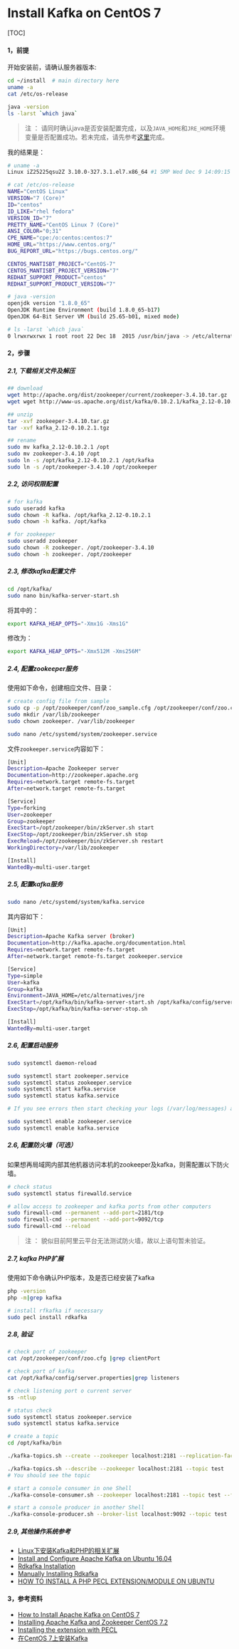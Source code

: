 Install Kafka on CentOS 7
=============

[TOC]

#### 1，前提
开始安装前，请确认服务器版本:
```bash
cd ~/install  # main directory here
uname -a
cat /etc/os-release

java -version
ls -larst `which java`
```

> 注 ： 请同时确认java是否安装配置完成，以及`JAVA_HOME`和`JRE_HOME`环境变量是否配置成功。若未完成，请先参考[这里](https://www.vultr.com/docs/how-to-install-apache-kafka-on-centos-7)完成。

我的结果是：
```bash
# uname -a
Linux iZ25225qsu2Z 3.10.0-327.3.1.el7.x86_64 #1 SMP Wed Dec 9 14:09:15 UTC 2015 x86_64 x86_64 x86_64 GNU/Linux

# cat /etc/os-release
NAME="CentOS Linux"
VERSION="7 (Core)"
ID="centos"
ID_LIKE="rhel fedora"
VERSION_ID="7"
PRETTY_NAME="CentOS Linux 7 (Core)"
ANSI_COLOR="0;31"
CPE_NAME="cpe:/o:centos:centos:7"
HOME_URL="https://www.centos.org/"
BUG_REPORT_URL="https://bugs.centos.org/"

CENTOS_MANTISBT_PROJECT="CentOS-7"
CENTOS_MANTISBT_PROJECT_VERSION="7"
REDHAT_SUPPORT_PRODUCT="centos"
REDHAT_SUPPORT_PRODUCT_VERSION="7"

# java -version
openjdk version "1.8.0_65"
OpenJDK Runtime Environment (build 1.8.0_65-b17)
OpenJDK 64-Bit Server VM (build 25.65-b01, mixed mode)

# ls -larst `which java`
0 lrwxrwxrwx 1 root root 22 Dec 18  2015 /usr/bin/java -> /etc/alternatives/java
```

#### 2，步骤

##### 2.1, 下载相关文件及解压
```bash
## download
wget http://apache.org/dist/zookeeper/current/zookeeper-3.4.10.tar.gz
wget wget http://www-us.apache.org/dist/kafka/0.10.2.1/kafka_2.12-0.10.2.1.tgz

## unzip
tar -xvf zookeeper-3.4.10.tar.gz
tar -xvf kafka_2.12-0.10.2.1.tgz

## rename
sudo mv kafka_2.12-0.10.2.1 /opt
sudo mv zookeeper-3.4.10 /opt
sudo ln -s /opt/kafka_2.12-0.10.2.1 /opt/kafka
sudo ln -s /opt/zookeeper-3.4.10 /opt/zookeeper
```
##### 2.2, 访问权限配置
```bash
# for kafka
sudo useradd kafka
sudo chown -R kafka. /opt/kafka_2.12-0.10.2.1
sudo chown -h kafka. /opt/kafka

# for zookeeper
sudo useradd zookeeper
sudo chown -R zookeeper. /opt/zookeeper-3.4.10
sudo chown -h zookeeper. /opt/zookeeper
```

##### 2.3, 修改kafka配置文件
```bash
cd /opt/kafka/
sudo nano bin/kafka-server-start.sh
```

将其中的：
```bash
export KAFKA_HEAP_OPTS="-Xmx1G -Xms1G"
```
修改为：
```bash
export KAFKA_HEAP_OPTS="-Xmx512M -Xms256M"
```

##### 2.4, 配置zookeeper服务
使用如下命令，创建相应文件、目录：
```bash
# create config file from sample
sudo cp -p /opt/zookeeper/conf/zoo_sample.cfg /opt/zookeeper/conf/zoo.cfg
sudo mkdir /var/lib/zookeeper
sudo chown zookeeper. /var/lib/zookeeper

sudo nano /etc/systemd/system/zookeeper.service
```

文件`zookeeper.service`内容如下：
```bash
[Unit]
Description=Apache Zookeeper server
Documentation=http://zookeeper.apache.org
Requires=network.target remote-fs.target
After=network.target remote-fs.target

[Service]
Type=forking
User=zookeeper
Group=zookeeper
ExecStart=/opt/zookeeper/bin/zkServer.sh start
ExecStop=/opt/zookeeper/bin/zkServer.sh stop
ExecReload=/opt/zookeeper/bin/zkServer.sh restart
WorkingDirectory=/var/lib/zookeeper

[Install]
WantedBy=multi-user.target
```

##### 2.5, 配置kafka服务
```bash
sudo nano /etc/systemd/system/kafka.service
```

其内容如下：
```bash
[Unit]
Description=Apache Kafka server (broker)
Documentation=http://kafka.apache.org/documentation.html
Requires=network.target remote-fs.target
After=network.target remote-fs.target zookeeper.service

[Service]
Type=simple
User=kafka
Group=kafka
Environment=JAVA_HOME=/etc/alternatives/jre
ExecStart=/opt/kafka/bin/kafka-server-start.sh /opt/kafka/config/server.properties
ExecStop=/opt/kafka/bin/kafka-server-stop.sh

[Install]
WantedBy=multi-user.target
```

##### 2.6, 配置启动服务
```bash
sudo systemctl daemon-reload

sudo systemctl start zookeeper.service
sudo systemctl status zookeeper.service
sudo systemctl start kafka.service
sudo systemctl status kafka.service

# If you see errors then start checking your logs (/var/log/messages) and double check the service scripts.

sudo systemctl enable zookeeper.service
sudo systemctl enable kafka.service
```

##### 2.6, 配置防火墙（可选）
如果想再局域网内部其他机器访问本机的zookeeper及kafka，则需配置以下防火墙。
```bash
# check status
sudo systemctl status firewalld.service

# allow access to zookeeper and kafka ports from other computers
sudo firewall-cmd --permanent --add-port=2181/tcp
sudo firewall-cmd --permanent --add-port=9092/tcp
sudo firewall-cmd --reload
```
> 注 ： 貌似目前阿里云平台无法测试防火墙，故以上语句暂未验证。

##### 2.7, kafka PHP扩展
使用如下命令确认PHP版本，及是否已经安装了kafka
```bash
php -version
php -m|grep kafka

# install rfkafka if necessary
sudo pecl install rdkafka
```

##### 2.8, 验证
```bash
# check port of zookeeper
cat /opt/zookeeper/conf/zoo.cfg |grep clientPort

# check port of kafka
cat /opt/kafka/config/server.properties|grep listeners

# check listening port o current server
ss -ntlup

# status check
sudo systemctl status zookeeper.service
sudo systemctl status kafka.service

# create a topic
cd /opt/kafka/bin

./kafka-topics.sh --create --zookeeper localhost:2181 --replication-factor 1 --partitions 1 --topic test

./kafka-topics.sh --describe --zookeeper localhost:2181 --topic test
# You should see the topic

# start a console consumer in one Shell
./kafka-console-consumer.sh --zookeeper localhost:2181 --topic test --from-beginning

# start a console producer in another Shell
./kafka-console-producer.sh --broker-list localhost:9092 --topic test
```
##### 2.9, 其他操作系统参考
- [Linux下安装Kafka和PHP的相关扩展](https://blog.skyx.in/archives/282/)
- [Install and Configure Apache Kafka on Ubuntu 16.04](https://devops.profitbricks.com/tutorials/install-and-configure-apache-kafka-on-ubuntu-1604-1/)
- [Rdkafka Installation](https://arnaud-lb.github.io/php-rdkafka/phpdoc/rdkafka.installation.html)
- [Manually Installing Rdkafka](https://arnaud-lb.github.io/php-rdkafka/phpdoc/rdkafka.installation.manual.html)
- [HOW TO INSTALL A PHP PECL EXTENSION/MODULE ON UBUNTU](http://www.mkfoster.com/2009/01/04/how-to-install-a-php-pecl-extensionmodule-on-ubuntu/)

#### 3，参考资料

- [How to Install Apache Kafka on CentOS 7](https://www.vultr.com/docs/how-to-install-apache-kafka-on-centos-7)
- [Installing Apache Kafka and Zookeeper CentOS 7.2](http://davidssysadminnotes.blogspot.com/2016/01/installing-apache-kafka-and-zookeeper.html)
- [Installing the extension with PECL](https://arnaud-lb.github.io/php-rdkafka/phpdoc/rdkafka.installation.pecl.html)
- [在CentOS 7上安装Kafka](https://www.mtyun.com/library/32/how-to-install-kafka-on-centos7/)
